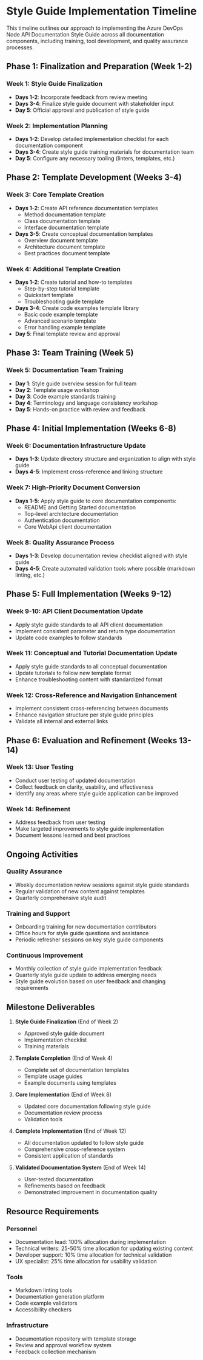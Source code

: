 # Style Guide Implementation Timeline

This timeline outlines our approach to implementing the Azure DevOps Node API Documentation Style Guide across all documentation components, including training, tool development, and quality assurance processes.

## Phase 1: Finalization and Preparation (Week 1-2)

### Week 1: Style Guide Finalization
- **Days 1-2**: Incorporate feedback from review meeting
- **Days 3-4**: Finalize style guide document with stakeholder input
- **Day 5**: Official approval and publication of style guide

### Week 2: Implementation Planning
- **Days 1-2**: Develop detailed implementation checklist for each documentation component
- **Days 3-4**: Create style guide training materials for documentation team
- **Day 5**: Configure any necessary tooling (linters, templates, etc.)

## Phase 2: Template Development (Weeks 3-4)

### Week 3: Core Template Creation
- **Days 1-2**: Create API reference documentation templates
  - Method documentation template
  - Class documentation template
  - Interface documentation template
- **Days 3-5**: Create conceptual documentation templates
  - Overview document template
  - Architecture document template
  - Best practices document template

### Week 4: Additional Template Creation
- **Days 1-2**: Create tutorial and how-to templates
  - Step-by-step tutorial template
  - Quickstart template
  - Troubleshooting guide template
- **Days 3-4**: Create code examples template library
  - Basic code example template
  - Advanced scenario template
  - Error handling example template
- **Day 5**: Final template review and approval

## Phase 3: Team Training (Week 5)

### Week 5: Documentation Team Training
- **Day 1**: Style guide overview session for full team
- **Day 2**: Template usage workshop
- **Day 3**: Code example standards training
- **Day 4**: Terminology and language consistency workshop
- **Day 5**: Hands-on practice with review and feedback

## Phase 4: Initial Implementation (Weeks 6-8)

### Week 6: Documentation Infrastructure Update
- **Days 1-3**: Update directory structure and organization to align with style guide
- **Days 4-5**: Implement cross-reference and linking structure

### Week 7: High-Priority Document Conversion
- **Days 1-5**: Apply style guide to core documentation components:
  - README and Getting Started documentation
  - Top-level architecture documentation
  - Authentication documentation
  - Core WebApi client documentation

### Week 8: Quality Assurance Process
- **Days 1-3**: Develop documentation review checklist aligned with style guide
- **Days 4-5**: Create automated validation tools where possible (markdown linting, etc.)

## Phase 5: Full Implementation (Weeks 9-12)

### Week 9-10: API Client Documentation Update
- Apply style guide standards to all API client documentation
- Implement consistent parameter and return type documentation
- Update code examples to follow standards

### Week 11: Conceptual and Tutorial Documentation Update
- Apply style guide standards to all conceptual documentation
- Update tutorials to follow new template format
- Enhance troubleshooting content with standardized format

### Week 12: Cross-Reference and Navigation Enhancement
- Implement consistent cross-referencing between documents
- Enhance navigation structure per style guide principles
- Validate all internal and external links

## Phase 6: Evaluation and Refinement (Weeks 13-14)

### Week 13: User Testing
- Conduct user testing of updated documentation
- Collect feedback on clarity, usability, and effectiveness
- Identify any areas where style guide application can be improved

### Week 14: Refinement
- Address feedback from user testing
- Make targeted improvements to style guide implementation
- Document lessons learned and best practices

## Ongoing Activities

### Quality Assurance
- Weekly documentation review sessions against style guide standards
- Regular validation of new content against templates
- Quarterly comprehensive style audit

### Training and Support
- Onboarding training for new documentation contributors
- Office hours for style guide questions and assistance
- Periodic refresher sessions on key style guide components

### Continuous Improvement
- Monthly collection of style guide implementation feedback
- Quarterly style guide update to address emerging needs
- Style guide evolution based on user feedback and changing requirements

## Milestone Deliverables

1. **Style Guide Finalization** (End of Week 2)
   - Approved style guide document
   - Implementation checklist
   - Training materials

2. **Template Completion** (End of Week 4)
   - Complete set of documentation templates
   - Template usage guides
   - Example documents using templates

3. **Core Implementation** (End of Week 8)
   - Updated core documentation following style guide
   - Documentation review process
   - Validation tools

4. **Complete Implementation** (End of Week 12)
   - All documentation updated to follow style guide
   - Comprehensive cross-reference system
   - Consistent application of standards

5. **Validated Documentation System** (End of Week 14)
   - User-tested documentation
   - Refinements based on feedback
   - Demonstrated improvement in documentation quality

## Resource Requirements

### Personnel
- Documentation lead: 100% allocation during implementation
- Technical writers: 25-50% time allocation for updating existing content
- Developer support: 10% time allocation for technical validation
- UX specialist: 25% time allocation for usability validation

### Tools
- Markdown linting tools
- Documentation generation platform
- Code example validators
- Accessibility checkers

### Infrastructure
- Documentation repository with template storage
- Review and approval workflow system
- Feedback collection mechanism 